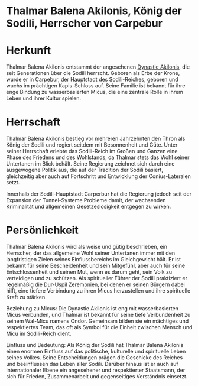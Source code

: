 # Thalmar Balena Akilonis, König der Sodili, Herrscher von Carpebur

# Herkunft
Thalmar Balena Akilonis entstammt der angesehenen [Dynastie Akilonis](../../../../../Himmelskoerper/Agranum/Kontinente/Gurontis/Sodili-Hauptstadt_Carpebur/Sodili-Dynastie_Akilonis/index.md), die seit Generationen über die Sodili herrscht. Geboren als Erbe der Krone, wurde er in Carpebur, der Hauptstadt des Sodili-Reiches, geboren und wuchs im prächtigen Kapis-Schloss auf. Seine Familie ist bekannt für ihre enge Bindung zu wasserbasierten Micus, die eine zentrale Rolle in ihrem Leben und ihrer Kultur spielen.

# Herrschaft
Thalmar Balena Akilonis bestieg vor mehreren Jahrzehnten den Thron als König der Sodili und regiert seitdem mit Besonnenheit und Güte. Unter seiner Herrschaft erlebte das Sodili-Reich im Großen und Ganzen eine Phase des Friedens und des Wohlstands, da Thalmar stets das Wohl seiner Untertanen im Blick behält. Seine Regierung zeichnet sich durch eine ausgewogene Politik aus, die auf der Tradition der Sodili basiert, gleichzeitig aber auch auf Fortschritt und Entwicklung der Conius-Lateralen setzt. 

Innerhalb der Sodili-Hauptstadt Carperbur hat die Regierung jedoch seit der Expansion der Tunnel-Systeme Probleme damit, der wachsenden Kriminalität und allgemeinen Gesetzeslosigkeit entgegen zu wirken. 

# Persönlichkeit
Thalmar Balena Akilonis wird als weise und gütig beschrieben, ein Herrscher, der das allgemeine Wohl seiner Untertanen immer mit den langfristigen Zielen seines Einflussbereichs im Gleichgewicht hält. Er ist bekannt für seine Bescheidenheit und sein Mitgefühl, aber auch für seine Entschlossenheit und seinen Mut, wenn es darum geht, sein Volk zu verteidigen und zu schützen. Als spiritueller Führer der Sodili praktiziert er regelmäßig die Dur-Uspil Zeremonien, bei denen er seinen Bürgern dabei hilft, eine tiefere Verbindung zu ihren Micus herzustellen und ihre spirituelle Kraft zu stärken.

Beziehung zu Micus:
Die Dynastie Akilonis ist eng mit wasserbasierten Micus verbunden, und Thalmar ist bekannt für seine tiefe Verbundenheit zu seinem Wal-Micu namens Ondor. Gemeinsam bilden sie ein mächtiges und respektiertes Team, das oft als Symbol für die Einheit zwischen Mensch und Micu im Sodili-Reich dient.

Einfluss und Bedeutung:
Als König der Sodili hat Thalmar Balena Akilonis einen enormen Einfluss auf das politische, kulturelle und spirituelle Leben seines Volkes. Seine Entscheidungen prägen die Geschicke des Reiches und beeinflussen das Leben aller Sodili. Darüber hinaus ist er auch auf internationaler Ebene ein angesehener und respektierter Staatsmann, der sich für Frieden, Zusammenarbeit und gegenseitiges Verständnis einsetzt.